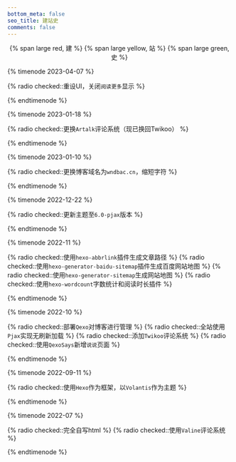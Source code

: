 ```yaml
---
bottom_meta: false
seo_title: 建站史
comments: false
---
```


<center>
{% span large red, 建 %}
{% span large yellow, 站 %}
{% span large green, 史 %}
</center>

{% timenode 2023-04-07 %}

{% radio checked::重设UI，关闭`阅读更多`显示 %}

{% endtimenode %}

{% timenode 2023-01-18 %}

{% radio checked::更换`Artalk`评论系统（现已换回Twikoo） %}

{% endtimenode %}

{% timenode 2023-01-10 %}

{% radio checked::更换博客域名为`wndbac.cn`，缩短字符 %}

{% endtimenode %}

{% timenode 2022-12-22 %}

{% radio checked::更新主题至`6.0-pjax`版本 %}

{% endtimenode %}

{% timenode 2022-11 %}

{% radio checked::使用`hexo-abbrlink`插件生成文章路径 %}
{% radio checked::使用`hexo-generator-baidu-sitemap`插件生成百度网站地图 %}
{% radio checked::使用`hexo-generator-sitemap`生成网站地图 %}
{% radio checked::使用`hexo-wordcount`字数统计和阅读时长插件 %}

{% endtimenode %}

{% timenode 2022-10 %}

{% radio checked::部署`Qexo`对博客进行管理 %}
{% radio checked::全站使用`Pjax`实现无刷新加载 %}
{% radio checked::添加`Twikoo`评论系统 %}
{% radio checked::使用`QexoSays`新增`说说`页面 %}

{% endtimenode %}

{% timenode 2022-09-11 %}

{% radio checked::使用`Hexo`作为框架，以`Volantis`作为主题 %}

{% endtimenode %}

{% timenode 2022-07 %}

{% radio checked::完全自写html %}
{% radio checked::使用`Valine`评论系统 %}

{% endtimenode %}
